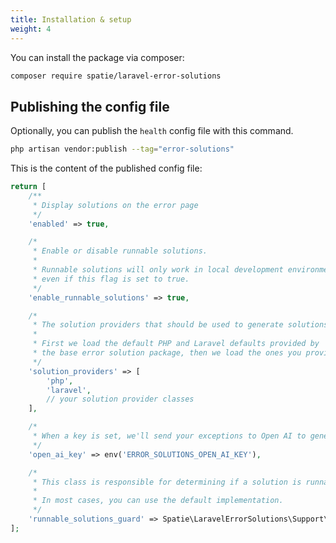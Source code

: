 ```yaml
---
title: Installation & setup
weight: 4
---
```


You can install the package via composer:

```bash
composer require spatie/laravel-error-solutions
```

## Publishing the config file

Optionally, you can publish the `health` config file with this command.

```bash
php artisan vendor:publish --tag="error-solutions"
```

This is the content of the published config file:

```php
return [
    /**
     * Display solutions on the error page
     */
    'enabled' => true,

    /*
     * Enable or disable runnable solutions.
     *
     * Runnable solutions will only work in local development environments,
     * even if this flag is set to true.
     */
    'enable_runnable_solutions' => true,

    /*
     * The solution providers that should be used to generate solutions.
     *
     * First we load the default PHP and Laravel defaults provided by
     * the base error solution package, then we load the ones you provide here.
     */
    'solution_providers' => [
        'php',
        'laravel',
        // your solution provider classes
    ],

    /*
     * When a key is set, we'll send your exceptions to Open AI to generate a solution
     */
    'open_ai_key' => env('ERROR_SOLUTIONS_OPEN_AI_KEY'),

    /*
     * This class is responsible for determining if a solution is runnable.
     *
     * In most cases, you can use the default implementation.
     */
    'runnable_solutions_guard' => Spatie\LaravelErrorSolutions\Support\RunnableSolutionsGuard::class,
];
```
